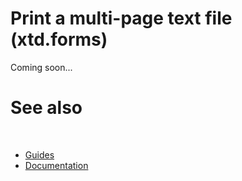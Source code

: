 # Print a multi-page text file (xtd.forms)

Coming soon...

# See also
​
* [Guides](/docs/documentation/Guides)
* [Documentation](/docs/documentation)

[//]: # (https://learn.microsoft.com/en-us/dotnet/desktop/winforms/printing/how-to-print-text-document?view=netdesktop-6.0)
